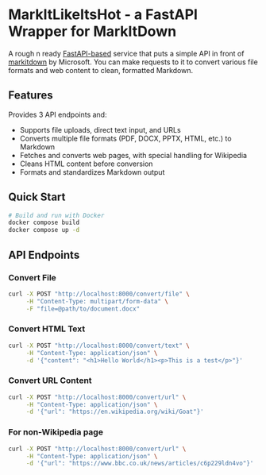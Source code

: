 # MarkItLikeItsHot - a FastAPI Wrapper for MarkItDown

A rough n ready [FastAPI-based](https://fastapi.tiangolo.com/) service that puts a simple API in front of [markitdown](https://github.com/microsoft/markitdown) by Microsoft. You can make requests to it to convert various file formats and web content to clean, formatted Markdown.

## Features

Provides 3 API endpoints and:
- Supports file uploads, direct text input, and URLs
- Converts multiple file formats (PDF, DOCX, PPTX, HTML, etc.) to Markdown
- Fetches and converts web pages, with special handling for Wikipedia
- Cleans HTML content before conversion
- Formats and standardizes Markdown output

## Quick Start

```bash
# Build and run with Docker
docker compose build
docker compose up -d
```

## API Endpoints

### Convert File
```bash
curl -X POST "http://localhost:8000/convert/file" \
     -H "Content-Type: multipart/form-data" \
     -F "file=@path/to/document.docx"
```

### Convert HTML Text
```bash
curl -X POST "http://localhost:8000/convert/text" \
     -H "Content-Type: application/json" \
     -d '{"content": "<h1>Hello World</h1><p>This is a test</p>"}'
```

### Convert URL Content
```bash
curl -X POST "http://localhost:8000/convert/url" \
     -H "Content-Type: application/json" \
     -d '{"url": "https://en.wikipedia.org/wiki/Goat"}'
```

### For non-Wikipedia page
```bash
curl -X POST "http://localhost:8000/convert/url" \
     -H "Content-Type: application/json" \
     -d '{"url": "https://www.bbc.co.uk/news/articles/c6p229ldn4vo"}'
```
